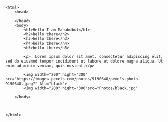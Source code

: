 <!doctype html>
	<html>
		<head>
			
		</head>
		<body>
			<h1>Hello I am Mahabubul</h1>
			<h2>hello there</h2>
			<h3>hello there</h3>
			<h4>hello there</h4>
			<h5>hello there</h5>
           
            <p>  Lorem ipsum dolor sit amet, consectetur adipiscing elit, sed do eiusmod tempor incididunt ut labore et dolore magna aliqua. Ut enim ad minim veniam, quis nostent,</p>

            <img width="200" hight="300" src="https://images.pexels.com/photos/9190648/pexels-photo-9190648.jpeg?" Alt="black"> 
            <img width="200" hight="300"src="Photos/black.jpg"

		</body>



	</html>
